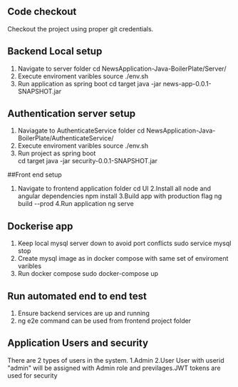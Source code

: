 ## Code checkout 
Checkout the project using proper git credentials.


## Backend Local setup
1. Navigate to server folder
    cd NewsApplication-Java-BoilerPlate/Server/
2. Execute enviroment varibles
    source ./env.sh
3. Run application as spring boot
    cd target
    java -jar news-app-0.0.1-SNAPSHOT.jar

## Authentication server setup

1. Naviagate to AuthenticateService folder
    cd NewsApplication-Java-BoilerPlate/AuthenticateService/
2. Execute enviroment varibles
    source ./env.sh
3. Run project as spring boot   
    cd target
    java -jar security-0.0.1-SNAPSHOT.jar

##Front end setup
1. Navigate to frontend application folder
    cd UI
2.Install all node and angular dependencies
    npm install
3.Build app with production flag
    ng build --prod
4.Run application
    ng serve

## Dockerise app
1. Keep local mysql server down to avoid port conflicts
    sudo service mysql stop
2. Create mysql image as in docker compose with same set of enviroment varibles
3. Run docker compose
    sudo docker-compose up

## Run automated end to end test
1. Ensure backend services are up and running
2. ng e2e  command can be used from frontend project folder

## Application Users and security
There are 2 types of users in the system. 1.Admin 2.User 
User with userid "admin" will be assigned with Admin role and previlages.JWT tokens are used for security
